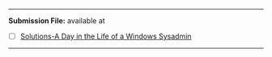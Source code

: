 
---

**Submission File:** available at 

* [ ] [Solutions-A Day in the Life of a Windows Sysadmin](https://docs.google.com/document/d/e/2PACX-1vQOfjKqaM649q7UBvAptm3hZgzJXYGYSGQNzANfHf1jZ7tyaCxuxiyRDc_YR5byafrKhkpR-I9JjUZB/pub)

---
